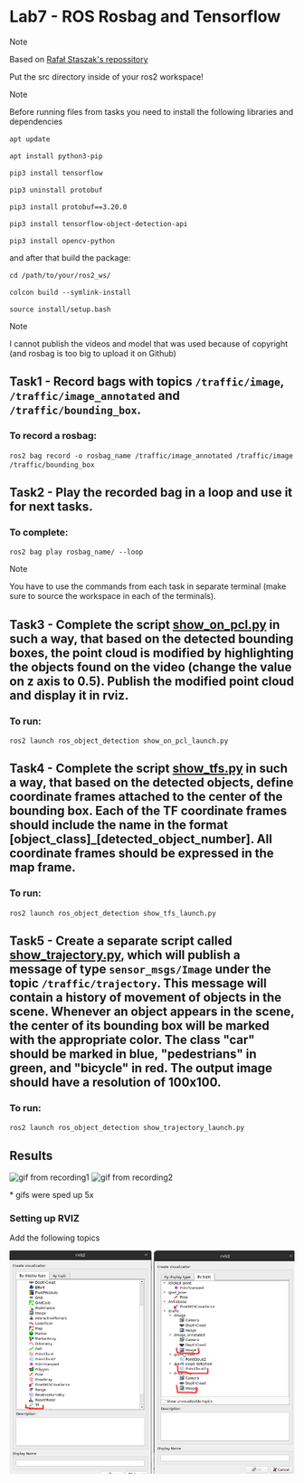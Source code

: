 # Lab7 - ROS Rosbag and Tensorflow

> [!NOTE]
> Based on [Rafał Staszak's repossitory](https://github.com/RafalStaszak/ros2_object_detection)

Put the src directory inside of your ros2 workspace!

> [!NOTE]
> Before running files from tasks you need to install the following libraries and dependencies

```
apt update
```

```
apt install python3-pip
```

```
pip3 install tensorflow
```

```
pip3 uninstall protobuf
```

```
pip3 install protobuf==3.20.0
```

```
pip3 install tensorflow-object-detection-api
```

```
pip3 install opencv-python
```

and after that build the package:

```
cd /path/to/your/ros2_ws/
```

```
colcon build --symlink-install
```

```
source install/setup.bash
```

> [!NOTE]
> I cannot publish the videos and model that was used because of copyright (and rosbag is too big to upload it on Github)

## Task1 - Record bags with topics `/traffic/image`, `/traffic/image_annotated` and `/traffic/bounding_box`.

### To record a rosbag:

```
ros2 bag record -o rosbag_name /traffic/image_annotated /traffic/image /traffic/bounding_box
```

## Task2 - Play the recorded bag in a loop and use it for next tasks.

### To complete:

```
ros2 bag play rosbag_name/ --loop
```

> [!NOTE]
> You have to use the commands from each task in separate terminal (make sure to source the workspace in each of the terminals).

## Task3 - Complete the script [show_on_pcl.py](/Lab7/src/ros2_object_detection/ros_object_detection/ros_object_detection/show_on_pcl.py) in such a way, that based on the detected bounding boxes, the point cloud is modified by highlighting the objects found on the video (change the value on z axis to 0.5). Publish the modified point cloud and display it in rviz.

### To run:
```
ros2 launch ros_object_detection show_on_pcl_launch.py
```

## Task4 - Complete the script [show_tfs.py](/Lab7/src/ros2_object_detection/ros_object_detection/ros_object_detection/show_tfs.py) in such a way, that based on the detected objects, define coordinate frames attached to the center of the bounding box. Each of the TF coordinate frames should include the name in the format [object_class]_[detected_object_number]. All coordinate frames should be expressed in the map frame.

### To run:
```
ros2 launch ros_object_detection show_tfs_launch.py
```

## Task5 - Create a separate script called [show_trajectory.py](/Lab7/src/ros2_object_detection/ros_object_detection/ros_object_detection/show_trajectory.py), which will publish a message of type `sensor_msgs/Image` under the topic `/traffic/trajectory`. This message will contain a history of movement of objects in the scene. Whenever an object appears in the scene, the center of its bounding box will be marked with the appropriate color. The class "car" should be marked in blue, "pedestrians" in green, and "bicycle" in red. The output image should have a resolution of 100x100.

### To run:
```
ros2 launch ros_object_detection show_trajectory_launch.py
```

## Results

![gif from recording1](/pictures/PNiMPRA_Lab7_gif1.gif)
![gif from recording2](/pictures/PNiMPRA_Lab7_gif2.gif)

\* gifs were sped up 5x

### Setting up RVIZ

Add the following topics

![rviz settings](/pictures/PNiMPRA_Lab7_RVIZ_settings.png)